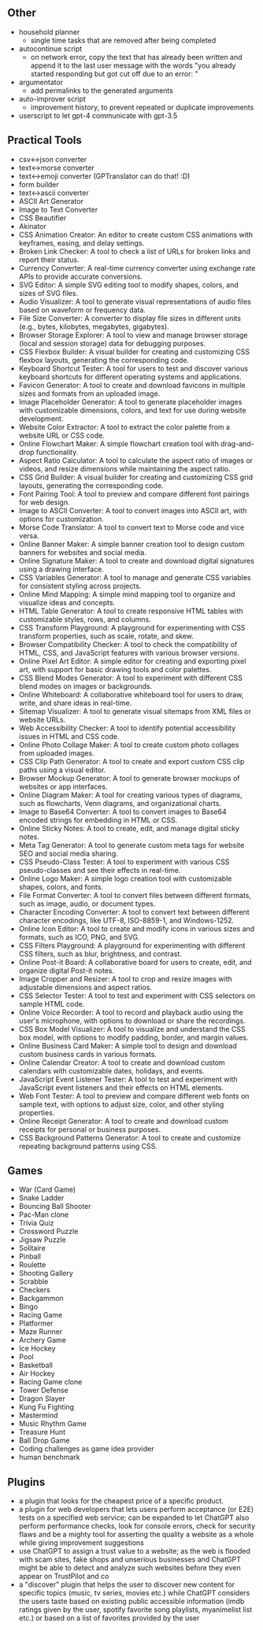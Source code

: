 ## Other
- household planner
  - single time tasks that are removed after being completed
- autocontinue script
  - on network error, copy the text that has already been written and append it to the last user message with the words "you already started responding but got cut off due to an error: <cutMessage>"
- argumentator
  - add permalinks to the generated arguments
- auto-improver script
  - improvement history, to prevent repeated or duplicate improvements
- userscript to let gpt-4 communicate with gpt-3.5

## Practical Tools
- csv<->json converter
- text<->morse converter
- text<->emoji converter (GPTranslator can do that! :D)
- form builder
- text<->ascii converter
- ASCII Art Generator
- Image to Text Converter
- CSS Beautifier
- Akinator
- CSS Animation Creator: An editor to create custom CSS animations with keyframes, easing, and delay settings.
- Broken Link Checker: A tool to check a list of URLs for broken links and report their status.
- Currency Converter: A real-time currency converter using exchange rate APIs to provide accurate conversions.
- SVG Editor: A simple SVG editing tool to modify shapes, colors, and sizes of SVG files.
- Audio Visualizer: A tool to generate visual representations of audio files based on waveform or frequency data.
- File Size Converter: A converter to display file sizes in different units (e.g., bytes, kilobytes, megabytes, gigabytes).
- Browser Storage Explorer: A tool to view and manage browser storage (local and session storage) data for debugging purposes.
- CSS Flexbox Builder: A visual builder for creating and customizing CSS flexbox layouts, generating the corresponding code.
- Keyboard Shortcut Tester: A tool for users to test and discover various keyboard shortcuts for different operating systems and applications.
- Favicon Generator: A tool to create and download favicons in multiple sizes and formats from an uploaded image.
- Image Placeholder Generator: A tool to generate placeholder images with customizable dimensions, colors, and text for use during website development.
- Website Color Extractor: A tool to extract the color palette from a website URL or CSS code.
- Online Flowchart Maker: A simple flowchart creation tool with drag-and-drop functionality.
- Aspect Ratio Calculator: A tool to calculate the aspect ratio of images or videos, and resize dimensions while maintaining the aspect ratio.
- CSS Grid Builder: A visual builder for creating and customizing CSS grid layouts, generating the corresponding code.
- Font Pairing Tool: A tool to preview and compare different font pairings for web design.
- Image to ASCII Converter: A tool to convert images into ASCII art, with options for customization.
- Morse Code Translator: A tool to convert text to Morse code and vice versa.
- Online Banner Maker: A simple banner creation tool to design custom banners for websites and social media.
- Online Signature Maker: A tool to create and download digital signatures using a drawing interface.
- CSS Variables Generator: A tool to manage and generate CSS variables for consistent styling across projects.
- Online Mind Mapping: A simple mind mapping tool to organize and visualize ideas and concepts.
- HTML Table Generator: A tool to create responsive HTML tables with customizable styles, rows, and columns.
- CSS Transform Playground: A playground for experimenting with CSS transform properties, such as scale, rotate, and skew.
- Browser Compatibility Checker: A tool to check the compatibility of HTML, CSS, and JavaScript features with various browser versions.
- Online Pixel Art Editor: A simple editor for creating and exporting pixel art, with support for basic drawing tools and color palettes.
- CSS Blend Modes Generator: A tool to experiment with different CSS blend modes on images or backgrounds.
- Online Whiteboard: A collaborative whiteboard tool for users to draw, write, and share ideas in real-time.
- Sitemap Visualizer: A tool to generate visual sitemaps from XML files or website URLs.
- Web Accessibility Checker: A tool to identify potential accessibility issues in HTML and CSS code.
- Online Photo Collage Maker: A tool to create custom photo collages from uploaded images.
- CSS Clip Path Generator: A tool to create and export custom CSS clip paths using a visual editor.
- Browser Mockup Generator: A tool to generate browser mockups of websites or app interfaces.
- Online Diagram Maker: A tool for creating various types of diagrams, such as flowcharts, Venn diagrams, and organizational charts.
- Image to Base64 Converter: A tool to convert images to Base64 encoded strings for embedding in HTML or CSS.
- Online Sticky Notes: A tool to create, edit, and manage digital sticky notes.
- Meta Tag Generator: A tool to generate custom meta tags for website SEO and social media sharing.
- CSS Pseudo-Class Tester: A tool to experiment with various CSS pseudo-classes and see their effects in real-time.
- Online Logo Maker: A simple logo creation tool with customizable shapes, colors, and fonts.
- File Format Converter: A tool to convert files between different formats, such as image, audio, or document types.
- Character Encoding Converter: A tool to convert text between different character encodings, like UTF-8, ISO-8859-1, and Windows-1252.
- Online Icon Editor: A tool to create and modify icons in various sizes and formats, such as ICO, PNG, and SVG.
- CSS Filters Playground: A playground for experimenting with different CSS filters, such as blur, brightness, and contrast.
- Online Post-it Board: A collaborative board for users to create, edit, and organize digital Post-it notes.
- Image Cropper and Resizer: A tool to crop and resize images with adjustable dimensions and aspect ratios.
- CSS Selector Tester: A tool to test and experiment with CSS selectors on sample HTML code.
- Online Voice Recorder: A tool to record and playback audio using the user's microphone, with options to download or share the recordings.
- CSS Box Model Visualizer: A tool to visualize and understand the CSS box model, with options to modify padding, border, and margin values.
- Online Business Card Maker: A simple tool to design and download custom business cards in various formats.
- Online Calendar Creator: A tool to create and download custom calendars with customizable dates, holidays, and events.
- JavaScript Event Listener Tester: A tool to test and experiment with JavaScript event listeners and their effects on HTML elements.
- Web Font Tester: A tool to preview and compare different web fonts on sample text, with options to adjust size, color, and other styling properties.
- Online Receipt Generator: A tool to create and download custom receipts for personal or business purposes.
- CSS Background Patterns Generator: A tool to create and customize repeating background patterns using CSS.

## Games
- War (Card Game)
- Snake Ladder
- Bouncing Ball Shooter
- Pac-Man clone
- Trivia Quiz
- Crossword Puzzle
- Jigsaw Puzzle
- Solitaire
- Pinball
- Roulette
- Shooting Gallery
- Scrabble
- Checkers
- Backgammon
- Bingo
- Racing Game
- Platformer
- Maze Runner
- Archery Game
- Ice Hockey
- Pool
- Basketball
- Air Hockey
- Racing Game clone
- Tower Defense
- Dragon Slayer
- Kung Fu Fighting
- Mastermind
- Music Rhythm Game
- Treasure Hunt
- Ball Drop Game
- Coding challenges as game idea provider
- human benchmark


## Plugins
- a plugin that looks for the cheapest price of a specific product.
- a plugin for web developers that lets users perform acceptance (or E2E) tests on a specified web service; can be expanded to let ChatGPT also perform performance checks, look for console errors, check for security flaws and be a mighty tool for asserting the quality a website as a whole while giving improvement suggestions
- use ChatGPT to assign a trust value to a website; as the web is flooded with scam sites, fake shops and unserious businesses and ChatGPT might be able to detect and analyze such websites before they even appear on TrustPilot and co
- a "discover" plugin that helps the user to discover new content for specific topics (music, tv series, movies etc.) while ChatGPT considers the users taste based on existing public accessible information (imdb ratings given by the user, spotify favorite song playlists, myanimelist list etc.) or based on a list of favorites provided by the user